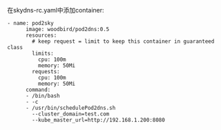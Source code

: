 
在skydns-rc.yaml中添加container:

    - name: pod2sky
          image: woodbird/pod2dns:0.5
          resources:
            # keep request = limit to keep this container in guaranteed class
            limits:
              cpu: 100m
              memory: 50Mi
            requests:
              cpu: 100m
              memory: 50Mi
          command:
          - /bin/bash
          - -c
          - /usr/bin/schedulePod2dns.sh
            --cluster_domain=test.com 
            --kube_master_url=http://192.168.1.200:8080
